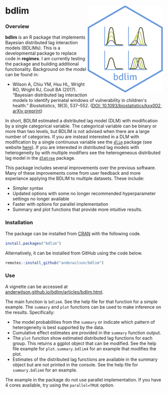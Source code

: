 # bdlim <img src="man/figures/logo.png" align="right" />

### Overview


**bdlim** is an R package that implements Bayesian distributed lag interaction 
models (BDLIMs). This is a developmental package to replace code in **regimes**. I am 
currently testing the package and building additional functionality. Background on the model can be found in:

* Wilson A, Chiu YM, Hsu HL, Wright RO, Wright RJ, Coull BA (2017). “Bayesian 
  distributed lag interaction models to identify perinatal windows of 
  vulnerability in children's health.”
  _Biostatistics_, *18*(3), 537–552. ([DOI: 10.1093/biostatistics/kxx002](https://doi.org/10.1093/biostatistics/kxx002),
[arXiv preprint](https://arxiv.org/abs/1612.05800))

In short, BDLIM estimated a distributed lag model (DLM) with modification by a single categorical variable. The categorical variable can be binary or more than two levels, but BDLIM is not advised when there are a large number of categories. If you are instead interested in a DLM with modification by a single continuous variable see the [```dlim```](https://CRAN.R-project.org/package=dlim) package (see website [here](https://ddemateis.github.io/dlim/)). If you are interested in distributed lag models with heterogeneity by with multiple modifiers see the heterogeneous distributed lag model in the [```dlmtree```](https://danielmork.github.io/dlmtree/) package.

This package includes several improvements over the previous software. Many of these improvements come from user feedback and more experiance applying the BDLIM to multiple datasets. These include:  

* Simpler syntax
* Updated options with some no longer recommended hyperparameter settings no longer available
* Faster with options for parallel implementation
* Summary and plot functions that provide more intuitive results.


### Installation

The package can be installed from [CRAN](https://CRAN.R-project.org/package=bdlim) with the following code.

```r
install.packages("bdlim")
```

Alternatively, it can be installed from GitHub using the code below. 

```r
remotes::install_github("anderwilson/bdlim")
```


### Use

A vignette can be accessed at [anderwilson.github.io/bdlim/articles/bdlim.html](https://anderwilson.github.io/bdlim/articles/bdlim.html). 


The main function is ```bdlim4```. See the help file for that function for a simple example. The ```summary``` and ```plot``` functions can be used to make inference on the results. Specifically:

* The model probabilities from the ```summary``` or indicate which pattern of heterogeneity is best supported by the data.
* Cumulative effect estimates are provided in the ```summary``` function output.
* The ```plot``` function show estimated distributed lag functions for each group. This returns a ggplot object that can be modified. See the help file example for ```plot.summary.bdlim4``` for an example that modifies the plot.
* Estimates of the distributed lag functions are available in the summary object but are not printed in the console. See the help file for ```summary.bdlim4``` for an example.

The example in the package do not use parallel implementation. If you have 4 cores available, try using the ```parallel=TRUE``` option.


